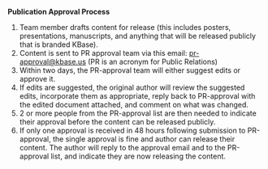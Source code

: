 **Publication Approval Process**

1.  Team member drafts content for release (this includes posters, presentations, manuscripts, and anything that will be released publicly that is branded KBase).
2.  Content is sent to PR approval team via this email: pr-approval@kbase.us (PR is an acronym for Public Relations)
3.  Within two days, the PR-approval team will either suggest edits or approve it. 
4.  If edits are suggested, the original author will review the suggested edits, incorporate them as appropriate, reply back to PR-approval with the edited document attached, and comment on what was changed.
5.  2 or more people from the PR-approval list are then needed to indicate their approval before the content can be released publicly.
6.  If only one approval is received in 48 hours following submission to PR-approval, the single approval is fine and author can release their content.  The author will reply to the approval email and to the PR-approval list, and indicate they are now releasing the content.
